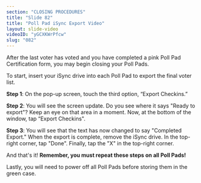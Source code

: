 ```yaml
---
section: "CLOSING PROCEDURES"
title: "Slide 82"
title: "Poll Pad iSync Export Video"
layout: slide-video
videoID: "yGCXKWrPfcw"
slug: "082"
---
```


After the last voter has voted and you have completed a pink Poll Pad Certification form, you may begin closing your Poll Pads.

To start, insert your iSync drive into each Poll Pad to export the final voter list. 

**Step 1**: On the pop-up screen, touch the third option, “Export Checkins.”

**Step 2**: You will see the screen update. Do you see where it says "Ready to export"? Keep an eye on that area in a moment. Now, at the bottom of the window, tap “Export Checkins".

**Step 3**: You will see that the text has now changed to say "Completed Export." When the export is complete, remove the iSync drive. In the top-right corner, tap "Done". Finally, tap the "X" in the top-right corner.

And that's it! **Remember, you must repeat these steps on all Poll Pads!**

Lastly, you will need to power off all Poll Pads before storing them in the green case.